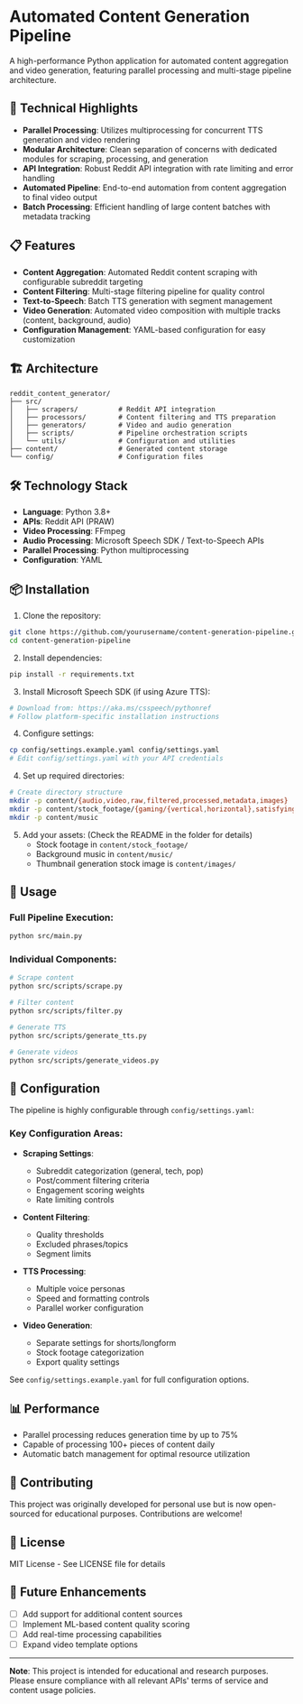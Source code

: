 # Automated Content Generation Pipeline

A high-performance Python application for automated content aggregation and video generation, featuring parallel processing and multi-stage pipeline architecture.

## 🚀 Technical Highlights

- **Parallel Processing**: Utilizes multiprocessing for concurrent TTS generation and video rendering
- **Modular Architecture**: Clean separation of concerns with dedicated modules for scraping, processing, and generation
- **API Integration**: Robust Reddit API integration with rate limiting and error handling
- **Automated Pipeline**: End-to-end automation from content aggregation to final video output
- **Batch Processing**: Efficient handling of large content batches with metadata tracking

## 📋 Features

- **Content Aggregation**: Automated Reddit content scraping with configurable subreddit targeting
- **Content Filtering**: Multi-stage filtering pipeline for quality control
- **Text-to-Speech**: Batch TTS generation with segment management
- **Video Generation**: Automated video composition with multiple tracks (content, background, audio)
- **Configuration Management**: YAML-based configuration for easy customization

## 🏗️ Architecture

```
reddit_content_generator/
├── src/
│   ├── scrapers/          # Reddit API integration
│   ├── processors/        # Content filtering and TTS preparation
│   ├── generators/        # Video and audio generation
│   ├── scripts/           # Pipeline orchestration scripts
│   └── utils/             # Configuration and utilities
├── content/               # Generated content storage
└── config/                # Configuration files
```

## 🛠️ Technology Stack

- **Language**: Python 3.8+
- **APIs**: Reddit API (PRAW)
- **Video Processing**: FFmpeg
- **Audio Processing**: Microsoft Speech SDK / Text-to-Speech APIs
- **Parallel Processing**: Python multiprocessing
- **Configuration**: YAML

## 📦 Installation

1. Clone the repository:
```bash
git clone https://github.com/yourusername/content-generation-pipeline.git
cd content-generation-pipeline
```

2. Install dependencies:
```bash
pip install -r requirements.txt
```

3. Install Microsoft Speech SDK (if using Azure TTS):
```bash
# Download from: https://aka.ms/csspeech/pythonref
# Follow platform-specific installation instructions
```

4. Configure settings:
```bash
cp config/settings.example.yaml config/settings.yaml
# Edit config/settings.yaml with your API credentials
```

4. Set up required directories:
```bash
# Create directory structure
mkdir -p content/{audio,video,raw,filtered,processed,metadata,images}
mkdir -p content/stock_footage/{gaming/{vertical,horizontal},satisfying/{vertical,horizontal},fixed}
mkdir -p content/music
```

5. Add your assets: (Check the README in the folder for details)
   - Stock footage in `content/stock_footage/`
   - Background music in `content/music/`
   - Thumbnail generation stock image is `content/images/`

## 🚦 Usage

### Full Pipeline Execution:
```bash
python src/main.py
```

### Individual Components:
```bash
# Scrape content
python src/scripts/scrape.py

# Filter content
python src/scripts/filter.py

# Generate TTS
python src/scripts/generate_tts.py

# Generate videos
python src/scripts/generate_videos.py
```

## 🔧 Configuration

The pipeline is highly configurable through `config/settings.yaml`:

### Key Configuration Areas:

- **Scraping Settings**:
  - Subreddit categorization (general, tech, pop)
  - Post/comment filtering criteria
  - Engagement scoring weights
  - Rate limiting controls

- **Content Filtering**:
  - Quality thresholds
  - Excluded phrases/topics
  - Segment limits

- **TTS Processing**:
  - Multiple voice personas
  - Speed and formatting controls
  - Parallel worker configuration

- **Video Generation**:
  - Separate settings for shorts/longform
  - Stock footage categorization
  - Export quality settings

See `config/settings.example.yaml` for full configuration options.

## 📊 Performance

- Parallel processing reduces generation time by up to 75%
- Capable of processing 100+ pieces of content daily
- Automatic batch management for optimal resource utilization

## 🤝 Contributing

This project was originally developed for personal use but is now open-sourced for educational purposes. Contributions are welcome!

## 📄 License

MIT License - See LICENSE file for details

## 🎯 Future Enhancements

- [ ] Add support for additional content sources
- [ ] Implement ML-based content quality scoring
- [ ] Add real-time processing capabilities
- [ ] Expand video template options

---

**Note**: This project is intended for educational and research purposes. Please ensure compliance with all relevant APIs' terms of service and content usage policies.